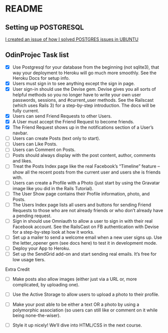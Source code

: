 # README

## Setting up POSTGRESQL

[I created an issue of how I solved POSTGRES issues in UBUNTU](https://github.com/ParamagicDev/odin-facebook/issues/1)

## OdinProjec Task list


- [x] Use Postgresql for your database from the beginning (not sqlite3), that way your deployment to Heroku will go much more smoothly. See the Heroku Docs for setup info.
- [x] Users must sign in to see anything except the sign in page.
- [x] User sign-in should use the Devise gem. Devise gives you all sorts of helpful methods so you no longer have to write your own user passwords, sessions, and #current_user methods. See the Railscast (which uses Rails 3) for a step-by-step introduction. The docs will be fully current.
- [x] Users can send Friend Requests to other Users.
- [x] A User must accept the Friend Request to become friends.
- [x] The Friend Request shows up in the notifications section of a User’s navbar.
- [ ] Users can create Posts (text only to start).
- [ ] Users can Like Posts.
- [ ] Users can Comment on Posts.
- [ ] Posts should always display with the post content, author, comments and likes.
- [ ]  Treat the Posts Index page like the real Facebook’s “Timeline” feature – show all the recent posts from the current user and users she is friends with.
- [ ]  Users can create a Profile with a Photo (just start by using the Gravatar image like you did in the Rails Tutorial).
- [ ]  The User Show page contains their Profile information, photo, and Posts.
- [ ]  The Users Index page lists all users and buttons for sending Friend Requests to those who are not already friends or who don’t already have a pending request.
- [ ]  Sign in should use Omniauth to allow a user to sign in with their real Facebook account. See the RailsCast on FB authentication with Devise for a step-by-step look at how it works.
- [ ]  Set up a mailer to send a welcome email when a new user signs up. Use the letter_opener gem (see docs here) to test it in development mode.
- [ ]  Deploy your App to Heroku.
- [ ]  Set up the SendGrid add-on and start sending real emails. It’s free for low usage tiers.

Extra Credit

- [ ] Make posts also allow images (either just via a URL or, more complicated, by uploading one).
- [ ] Use the Active Storage to allow users to upload a photo to their profile.
- [ ] Make your post able to be either a text OR a photo by using a polymorphic association (so users can still like or comment on it while being none-the-wiser).
- [ ] Style it up nicely! We’ll dive into HTML/CSS in the next course.

